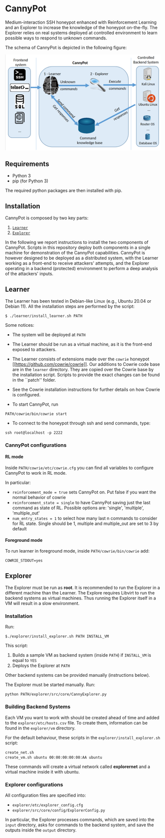 # CannyPot

Medium-interaction SSH honeypot enhanced with Reinforcement Learning and an Explorer to increase the knowledge of the honeypot on-the-fly. The Explorer relies on real systems deployed at controlled environment to learn possible ways to respond to unknown commands.

The schema of CannyPot is depicted in the following figure:

![Schema](architecture.png 'Schema')

## Requirements

* Python 3
* pip (for Python 3)

The required python packages are then installed with pip.

## Installation

CannyPot is composed by two key parts:

1. [``Learner``](#learner)
2. [``Explorer``](#explorer)

In the following we report instructions to install the two components of CannyPot. Scripts in this repository deploy both components in a single machine for demonstration of the CannyPot capabilities. CannyPot is however designed to be deployed as a distributed system, with the Learner working as a front-end to receive attackers' attempts, and the Explorer operating in a backend (protected) environment to perform a deep analysis of the attackers' inputs.

## Learner

The Learner has been tested in Debian-like Linux (e.g., Ubuntu 20.04 or Debian 11). All the installation steps are performed by the script:

```
$ ./learner/install_learner.sh PATH
```

Some notices:

* The system will be deployed at `PATH`

* The Learner should be run as a virtual machine, as it is the front-end exposed to attackers.

* The Learner consists of extensions made over the `cowrie` honeypot [[https://github.com/cowrie/cowrie]]. Our additions to Cowrie code base are in the ``learner`` directory. They are copied over the Cowrie base by the installation script. Scripts to provide the exact changes can be found in the ``patch'' folder.

* See the Cowrie installation instructions for further details on how Cowrie is configured.

* To start CannyPot, run

```
PATH/cowrie/bin/cowrie start
```

* To connect to the honeypot through ssh and send commands, type:

```
ssh root@localhost -p 2222
```

### CannyPot configurations

#### RL mode

Inside `PATH/cowrie/etc/cowrie.cfg` you can find all variables to configure CannyPot to work in RL mode.

In particular:

* `reinforcement_mode = true` sets CannyPot on. Put false if you want the normal behavior of cowrie
* `reinforcement_state = single` to have CannyPot saving just the last command as state of RL. Possible options are: 'single', 'multiple', 'multiple_out'
* `num_entry_states = 1` to select how many last n commands to consider for RL state. Single should be 1, multiple and multiple_out are set to 3 by default

#### Foreground mode

To run learner in foreground mode, inside ``PATH/cowrie/bin/cowrie`` add:

```
COWRIE_STDOUT=yes
```

## Explorer

The Explorer must be run as **root**. It is recommended to run the Explorer in a different machine than the Learner. The Explore requires Libvirt to run the backend systems as virtual machines. Thus running the Explorer itself in a VM will result in a slow environment.

### Installation

Run:

```
$./explorer/install_explorer.sh PATH INSTALL_VM
```

This script:
1. Builds a sample VM as backend system (inside `PATH`) if `INSTALL_VM` is equal to `YES`
2. Deploys the Explorer at `PATH`

Other backend systems can be provided manually (instructions below).

The Explorer must be started manually. Run:

```
python PATH/explorer/src/core/CannyExplorer.py
```

### Building Backend Systems

Each VM you want to work with should be created ahead of time and added to the ``explorer/etc/hosts.csv`` file.
To create them, information can be found in the ``explorer/vm`` directory.

For the default behaviour, these scripts in the `explorer/install_explorer.sh` script:

```
create_net.sh
create_vm.sh ubuntu 00:00:00:00:00:AA ubuntu
```

These commands will create a virtual network called **explorernet** and a virtual machine inside it with ubuntu.

### Explorer configurations

All configuration files are specified into:

* `explorer/etc/explorer_config.cfg`
* `explorer/src/core/config/ExplorerConfig.py`

In particular, the Explorer processes commands, which are saved into the ``input`` directory, asks for commands to the backend system, and save the outputs inside the ``output`` directory. 
